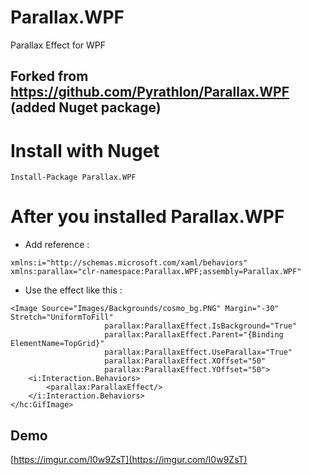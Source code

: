 # Parallax.WPF
Parallax Effect for WPF
## Forked from https://github.com/Pyrathlon/Parallax.WPF (added Nuget package)

# Install with Nuget
`Install-Package Parallax.WPF`

# After you installed Parallax.WPF
* Add reference : 
```XAML
xmlns:i="http://schemas.microsoft.com/xaml/behaviors"
xmlns:parallax="clr-namespace:Parallax.WPF;assembly=Parallax.WPF"
```
* Use the effect like this :
```XAML
<Image Source="Images/Backgrounds/cosmo_bg.PNG" Margin="-30" Stretch="UniformToFill"
                     parallax:ParallaxEffect.IsBackground="True"
                     parallax:ParallaxEffect.Parent="{Binding ElementName=TopGrid}"
                     parallax:ParallaxEffect.UseParallax="True"
                     parallax:ParallaxEffect.XOffset="50"
                     parallax:ParallaxEffect.YOffset="50">
    <i:Interaction.Behaviors>
        <parallax:ParallaxEffect/>
    </i:Interaction.Behaviors>
</hc:GifImage>
```

## Demo 

[https://imgur.com/I0w9ZsT](https://imgur.com/I0w9ZsT)
